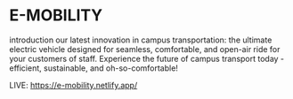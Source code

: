 # E-MOBILITY
introduction our latest innovation in campus transportation: the ultimate electric vehicle designed for seamless, comfortable, and open-air
ride for your customers of staff. Experience the future of campus transport today - efficient, sustainable, and oh-so-comfortable! 

LIVE: https://e-mobility.netlify.app/


